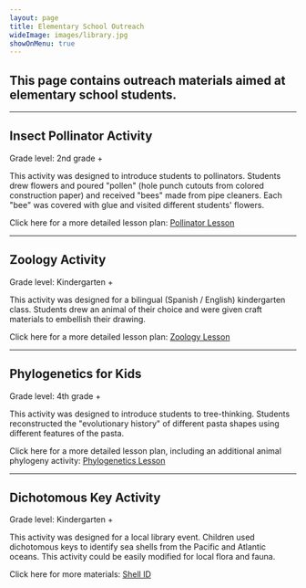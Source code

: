 ```yaml
---
layout: page
title: Elementary School Outreach
wideImage: images/library.jpg
showOnMenu: true
---
```

## This page contains outreach materials aimed at elementary school students.

<hr class="major"/>

## Insect Pollinator Activity

Grade level: 2nd grade +

This activity was designed to introduce students to pollinators. Students drew flowers and poured "pollen" (hole punch cutouts from colored construction paper) and received "bees" made from pipe cleaners. Each "bee" was covered with glue and visited different students' flowers.

Click here for a more detailed lesson plan: <a href="pdf/pollinators.pdf" target="_blank">Pollinator Lesson</a>

<hr class="major"/>

## Zoology Activity

Grade level: Kindergarten +

This activity was designed for a bilingual (Spanish / English) kindergarten class. Students drew an animal of their choice and were given craft materials to embellish their drawing.

Click here for a more detailed lesson plan: <a href="pdf/zoology.pdf" target="_blank">Zoology Lesson</a>

<hr class="major"/>

## Phylogenetics for Kids

Grade level: 4th grade +

This activity was designed to introduce students to tree-thinking. Students reconstructed the "evolutionary history" of different pasta shapes using different features of the pasta.

Click here for a more detailed lesson plan, including an additional animal phylogeny activity: <a href="pdf/phylogenetics.pdf" target="_blank">Phylogenetics Lesson</a>

<hr class="major"/>

## Dichotomous Key Activity

Grade level: Kindergarten +

This activity was designed for a local library event. Children used dichotomous keys to identify sea shells from the Pacific and Atlantic oceans. This activity could be easily modified for local flora and fauna.

Click here for more materials: <a href="pdf/shell-id.pdf" target="_blank">Shell ID</a>
